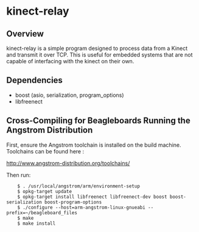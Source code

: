 kinect-relay
============

Overview
--------

kinect-relay is a simple program designed to process data from a Kinect and transmit it over TCP.  This is useful for embedded systems that are not capable of interfacing with the kinect on their own.


Dependencies
------------

+  boost (asio, serialization, program_options)
+  libfreenect

Cross-Compiling for Beagleboards Running the Angstrom Distribution
------------------------------------------------------------------

First, ensure the Angstrom toolchain is installed on the build machine.  Toolchains can be found here :

http://www.angstrom-distribution.org/toolchains/

Then run:

        $ . /usr/local/angstrom/arm/environment-setup
        $ opkg-target update
        $ opkg-target install libfreenect libfreenect-dev boost boost-serialization boost-program-options
        $ ./configure --host=arm-angstrom-linux-gnueabi --prefix=~/beagleboard_files
        $ make
        $ make install